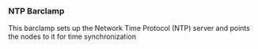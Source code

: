 ### NTP Barclamp

This barclamp sets up the Network Time Protocol (NTP) server and points the nodes to it for time synchronization


